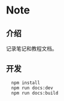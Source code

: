 # Note

## 介绍

记录笔记和教程文档。

## 开发

```shell
  npm install
  npm run docs:dev
  npm run docs:build
```
